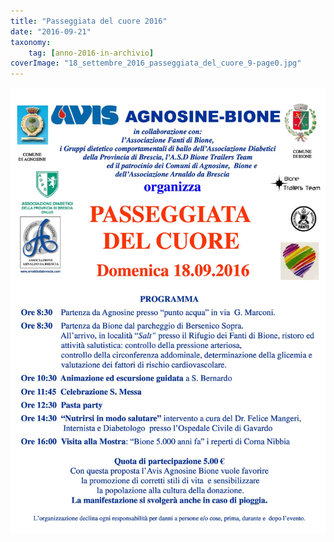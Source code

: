 ```yaml
---
title: "Passeggiata del cuore 2016"
date: "2016-09-21"
taxonomy: 
    tag: [anno-2016-in-archivio]
coverImage: "18_settembre_2016_passeggiata_del_cuore_9-page0.jpg"
---
```


![](images/18_settembre_2016_passeggiata_del_cuore_9-page0.jpg)
